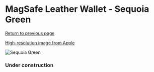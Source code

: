 # MagSafe Leather Wallet - Sequoia Green

[Return to previous page](/wallet)

[High-resolution image from Apple](https://store.storeimages.cdn-apple.com/8756/as-images.apple.com/is/MM0X3?wid=4500&hei=4500&fmt=png)

<div style="width: 384px"><img src="/everysource/MM0X3.png" alt="Sequoia Green"></div>

### Under construction
